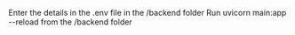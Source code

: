 Enter the details in the .env file in the /backend folder
Run uvicorn main:app --reload from the /backend folder